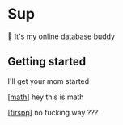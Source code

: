 # Sup

👋 It's my online database buddy

## Getting started

I'll get your mom started 

[[math]] hey this is math

[[firspp]] no fucking way ???

[//begin]: # "Autogenerated link references for markdown compatibility"
[math]: math.md "Math and katex"
[firspp]: firspp.md "firspp"
[//end]: # "Autogenerated link references"